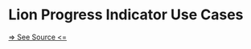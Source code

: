 # Lion Progress Indicator Use Cases

[=> See Source <=](../../../docs/components/progress-indicator/use-cases.md)
